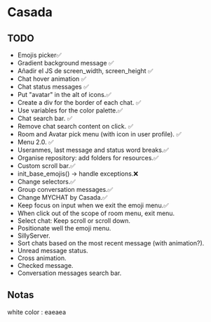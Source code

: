 # Casada
 
## TODO
- Emojis picker✅
- Gradient background message ✅
- Añadir el JS de screen_width, screen_height ✅
- Chat hover animation ✅
- Chat status messages ✅
- Put "avatar" in the alt of icons.✅
- Create a div for the border of each chat. ✅
- Use variables for the color palette.✅
- Chat search bar. ✅
- Remove chat search content on click. ✅
- Room and Avatar pick menu (with icon in user profile). ✅
- Menu 2.0. ✅
- Useranmes, last message and status word breaks.✅
- Organise repository: add folders for resources.✅
- Custom scroll bar.✅
- init_base_emojis() -> handle exceptions.❌
- Change selectors.✅
- Group conversation messages.✅
- Change MYCHAT by Casada.✅
- Keep focus on input when we exit the emoji menu.✅
- When click out of the scope of room menu, exit menu.
- Select chat: Keep scroll or scroll down.
- Positionate well the emoji menu.
- SillyServer.
- Sort chats based on the most recent message (with animation?).
- Unread message status.
- Cross animation.
- Checked message.
- Conversation messages search bar.

## Notas
white color : eaeaea